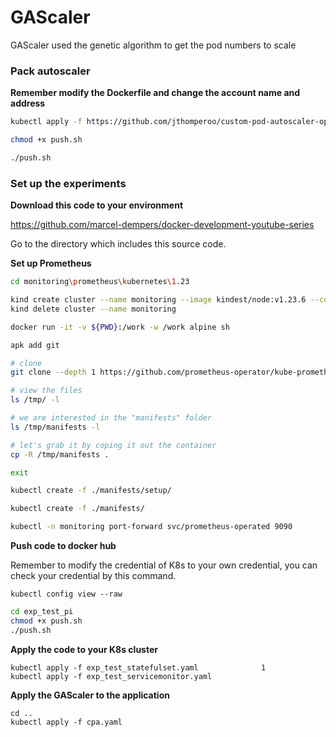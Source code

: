 # GAScaler
GAScaler used the genetic algorithm to get the pod numbers to scale



### Pack autoscaler 

**Remember modify the Dockerfile and change the account name and address**

```bash
kubectl apply -f https://github.com/jthomperoo/custom-pod-autoscaler-operator/releases/download/v1.1.0/cluster.yaml

chmod +x push.sh

./push.sh
```



### Set up the experiments

**Download this code to your environment**

https://github.com/marcel-dempers/docker-development-youtube-series

Go to the directory which includes this source code.

**Set up Prometheus**

```bash
cd monitoring\prometheus\kubernetes\1.23

kind create cluster --name monitoring --image kindest/node:v1.23.6 --config kind.yaml
kind delete cluster --name monitoring
```

```bash
docker run -it -v ${PWD}:/work -w /work alpine sh

apk add git

# clone
git clone --depth 1 https://github.com/prometheus-operator/kube-prometheus.git -b release-0.10 /tmp/

# view the files
ls /tmp/ -l

# we are interested in the "manifests" folder
ls /tmp/manifests -l

# let's grab it by coping it out the container
cp -R /tmp/manifests .

exit
```



```bash
kubectl create -f ./manifests/setup/

kubectl create -f ./manifests/

kubectl -n monitoring port-forward svc/prometheus-operated 9090
```





**Push code to docker hub**

Remember to modify the credential of K8s to your own credential, you can check your credential by this command.

```shell
kubectl config view --raw
```



```bash
cd exp_test_pi
chmod +x push.sh
./push.sh

```

**Apply the code to your K8s cluster**

```shell
kubectl apply -f exp_test_statefulset.yaml              1
kubectl apply -f exp_test_servicemonitor.yaml
```



**Apply the GAScaler to the application**

```shell
cd ..
kubectl apply -f cpa.yaml
```

